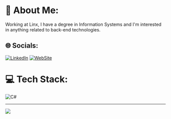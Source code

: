 # 💫 About Me:
Working at Linx, I have a degree in Information Systems and I'm interested in anything related to back-end technologies.

## 🌐 Socials:
[![LinkedIn](https://img.shields.io/badge/LinkedIn-%230077B5.svg?logo=linkedin&logoColor=white)](https://linkedin.com/in/vinicius-martins-2b10a8164) 
[![WebSite](https://img.shields.io/website?url=https%3A//www.viniverse.dev)](https://www.viniverse.dev/)

# 💻 Tech Stack:
![C#](https://img.shields.io/badge/c%23-%23239120.svg?style=for-the-badge&logo=c-sharp&logoColor=white)

---
[![](https://visitcount.itsvg.in/api?id=ViniciusSouzaMartins&icon=0&color=0)](https://visitcount.itsvg.in)

<!-- Proudly created with GPRM ( https://gprm.itsvg.in ) -->
